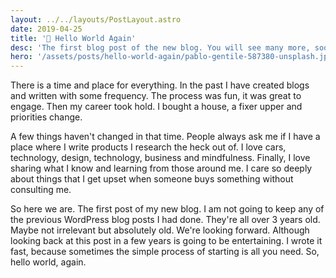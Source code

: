 ```yaml
---
layout: ../../layouts/PostLayout.astro
date: 2019-04-25
title: '👋 Hello World Again'
desc: 'The first blog post of the new blog. You will see many more, soon.'
hero: '/assets/posts/hello-world-again/pablo-gentile-587380-unsplash.jpg'
---
```


There is a time and place for everything. In the past I have created blogs and written with some frequency. The process was fun, it was great to engage. Then my career took hold. I bought a house, a fixer upper and priorities change.

A few things haven't changed in that time. People always ask me if I have a place where I write products I research the heck out of. I love cars, technology, design, technology, business and mindfulness. Finally, I love sharing what I know and learning from those around me. I care so deeply about things that I get upset when someone buys something without consulting me.

So here we are. The first post of my new blog. I am not going to keep any of the previous WordPress blog posts I had done. They're all over 3 years old. Maybe not irrelevant but absolutely old. We're looking forward. Although looking back at this post in a few years is going to be entertaining. I wrote it fast, because sometimes the simple process of starting is all you need. So, hello world, again.
